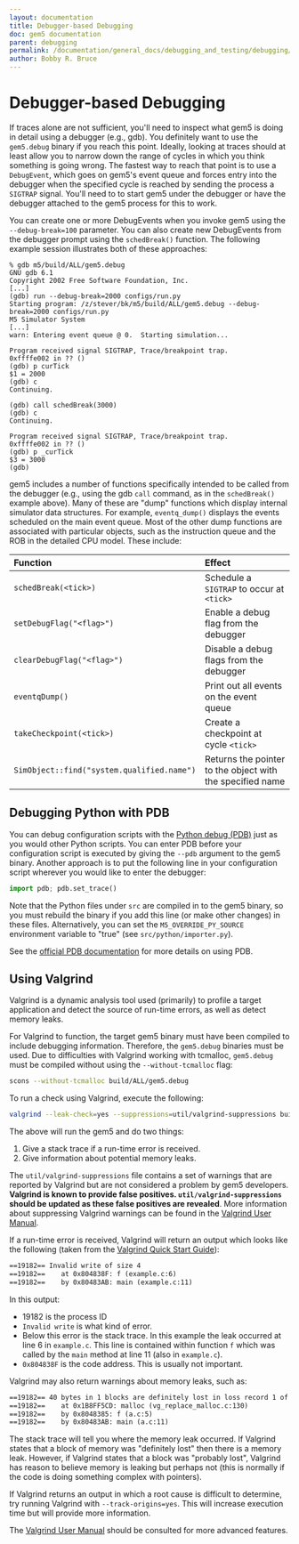 ```yaml
---
layout: documentation
title: Debugger-based Debugging
doc: gem5 documentation
parent: debugging
permalink: /documentation/general_docs/debugging_and_testing/debugging/debugger_based_debugging
author: Bobby R. Bruce
---
```


# Debugger-based Debugging

If traces alone are not sufficient, you'll need to inspect what gem5 is doing
in detail using a debugger (e.g., gdb). You definitely want to use the
`gem5.debug` binary if you reach this point. Ideally, looking at traces should
at least allow you to narrow down the range of cycles in which you think
something is going wrong. The fastest way to reach that point is to use a
`DebugEvent`, which goes on gem5's event queue and forces entry into the
debugger when the specified cycle is reached by sending the process a `SIGTRAP`
signal. You'll need to to start gem5 under the debugger or have the debugger
attached to the gem5 process for this to work.

You can create one or more DebugEvents when you invoke gem5 using the
`--debug-break=100` parameter. You can also create new DebugEvents from the
debugger prompt using the `schedBreak()` function. The following example
session illustrates both of these approaches:

```
% gdb m5/build/ALL/gem5.debug
GNU gdb 6.1
Copyright 2002 Free Software Foundation, Inc.
[...]
(gdb) run --debug-break=2000 configs/run.py
Starting program: /z/stever/bk/m5/build/ALL/gem5.debug --debug-break=2000 configs/run.py
M5 Simulator System
[...]
warn: Entering event queue @ 0.  Starting simulation...

Program received signal SIGTRAP, Trace/breakpoint trap.
0xffffe002 in ?? ()
(gdb) p curTick
$1 = 2000
(gdb) c
Continuing.

(gdb) call schedBreak(3000)
(gdb) c
Continuing.

Program received signal SIGTRAP, Trace/breakpoint trap.
0xffffe002 in ?? ()
(gdb) p _curTick
$3 = 3000
(gdb)
```

gem5 includes a number of functions specifically intended to be called from the
debugger (e.g., using the gdb `call` command, as in the `schedBreak()` example
above). Many of these are "dump" functions which display internal simulator
data structures. For example, `eventq_dump()` displays the events scheduled on
the main event queue. Most of the other dump functions are associated with
particular objects, such as the instruction queue and the ROB in the detailed
CPU model. These include:

|Function                                    |Effect                                                   |
|:-------------------------------------------|:--------------------------------------------------------|
|`schedBreak(<tick>)`                        |Schedule a `SIGTRAP` to occur at `<tick>`                |
|`setDebugFlag("<flag>")`                    |Enable a debug flag from the debugger                    |
|`clearDebugFlag("<flag>")`                  |Disable a debug flags from the debugger                  |
|`eventqDump()`                              |Print out all events on the event queue                  |
|`takeCheckpoint(<tick>)`                    |Create a checkpoint at cycle `<tick>`                    |
|`SimObject::find("system.qualified.name")`  |Returns the pointer to the object with the specified name|

<!---
The following has been commented out as the link the classic
memory system has yet to be migrated over to the website.

Additional gdb-accessible features for debugging coherence protocols in the
classic memory system are documented [here]{
http://gem5.org/Classic_Memory_System#Debugging}.
-->

## Debugging Python with PDB

You can debug configuration scripts with the [Python debug (PDB)](
https://docs.python.org/3/library/pdb.html) just as you would other Python
scripts. You can enter PDB before your configuration script is executed by
giving the `--pdb` argument to the gem5 binary. Another approach is to put the
following line in your configuration script wherever you would like to enter the debugger:

```python
import pdb; pdb.set_trace()
```

Note that the Python files under `src` are compiled in to the gem5 binary, so you
must rebuild the binary if you add this line (or make other changes) in these
files. Alternatively, you can set the `M5_OVERRIDE_PY_SOURCE` environment
variable to "true" (see `src/python/importer.py`).

See the [official PDB documentation](
https://docs.python.org/3/library/pdb.html) for more details on using PDB.

## Using Valgrind

Valgrind is a dynamic analysis tool used (primarily) to profile a target
application and detect the source of run-time errors, as well as detect memory
leaks.

For Valgrind to function, the target gem5 binary must have been compiled to
include debugging information. Therefore, the `gem5.debug` binaries must be
used. Due to difficulties with Valgrind working with tcmalloc, `gem5.debug`
must be compiled without using the `--without-tcmalloc` flag:

```bash
scons --without-tcmalloc build/ALL/gem5.debug
```

To run a check using Valgrind, execute the following:

```bash
valgrind --leak-check=yes --suppressions=util/valgrind-suppressions build/ALL/gem5.debug {gem5 arguments}
```

The above will run the gem5 and do two things:

1. Give a stack trace if a run-time error is received.
2. Give information about potential memory leaks.

The `util/valgrind-suppressions` file contains a set of warnings that are
reported by Valgrind but are not considered a problem by gem5 developers.
**Valgrind is known to provide false positives. `util/valgrind-suppressions`
should be updated as these false positives are revealed**. More information
about suppressing Valgrind warnings can be found in the [Valgrind User Manual](
http://valgrind.org/docs/manual/manual-core.html#manual-core.suppress).

If a run-time error is received, Valgrind will return an output which looks like
the following (taken from the [Valgrind Quick Start Guide](
http://valgrind.org/docs/manual/quick-start.html)):

```txt
==19182== Invalid write of size 4
==19182==    at 0x804838F: f (example.c:6)
==19182==    by 0x80483AB: main (example.c:11)
```

In this output:

* 19182 is the process ID
* `Invalid write` is what kind of error.
* Below this error is the stack trace. In this example the leak occurred at
line 6 in `example.c`. This line is contained within function `f` which was
called by the `main` method at line 11 (also in `example.c`).
* `0x804838F` is the code address. This is usually not important.

Valgrind may also return warnings about memory leaks, such as:

```txt
==19182== 40 bytes in 1 blocks are definitely lost in loss record 1 of 1
==19182==    at 0x1B8FF5CD: malloc (vg_replace_malloc.c:130)
==19182==    by 0x8048385: f (a.c:5)
==19182==    by 0x80483AB: main (a.c:11)
```

The stack trace will tell you where the memory leak occurred. If Valgrind
states that a block of memory was "definitely lost" then there is a memory
leak. However, if Valgrind states that a block was "probably lost", Valgrind
has reason to believe memory is leaking but perhaps not (this is normally if
the code is doing something complex with pointers).

If Valgrind returns an output in which a root cause is difficult to determine,
try running Valgrind with `--track-origins=yes`. This will increase execution
time but will provide more information.

The [Valgrind User Manual](https://valgrind.org/docs/manual/manual.html) should
be consulted for more advanced features.

